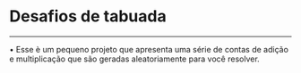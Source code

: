 # Desafios de tabuada
--------------------

• Esse è um pequeno projeto que apresenta uma série de contas
de adição e multiplicação que são geradas aleatoriamente para
você resolver.